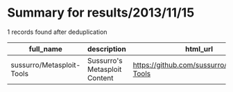 
# Summary for results/2013/11/15
    
1 records found after deduplication

| full_name | description | html_url | matched_list | matched_count | pushed_at | size | stargazers_count | language | forks_count | vul_ids |
|---------------------------|-------------------------------|----------------------------------------------|----------------------------------|-----------------|---------------------------|--------|--------------------|------------|---------------|-----------|
| sussurro/Metasploit-Tools | Sussurro's Metasploit Content | https://github.com/sussurro/Metasploit-Tools | ['metasploit module OR payload'] | 1 | 2013-11-15 01:38:02+00:00 | 125 | 10 | Ruby | 2 | [] |
